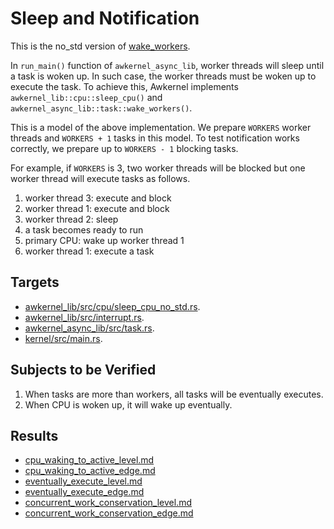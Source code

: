 # Sleep and Notification

This is the no_std version of [wake_workers](../wake_workers).

In `run_main()` function of `awkernel_async_lib`,
worker threads will sleep until a task is woken up.
In such case, the worker threads must be woken up to execute the task.
To achieve this, Awkernel implements `awkernel_lib::cpu::sleep_cpu()` and
`awkernel_async_lib::task::wake_workers()`.

This is a model of the above implementation.
We prepare `WORKERS` worker threads and `WORKERS + 1` tasks in this model.
To test notification works correctly,
we prepare up to `WORKERS - 1` blocking tasks.

For example, if `WORKERS` is 3, two worker threads will be blocked
but one worker thread will execute tasks as follows.

1. worker thread 3: execute and block
2. worker thread 1: execute and block
3. worker thread 2: sleep
4. a task becomes ready to run
5. primary CPU: wake up worker thread 1
6. worker thread 1: execute a task

## Targets

- [awkernel_lib/src/cpu/sleep_cpu_no_std.rs](../../../../../awkernel_lib/src/cpu/sleep_cpu_no_std.rs).
- [awkernel_lib/src/interrupt.rs](../../../../../awkernel_lib/src/interrupt.rs).
- [awkernel_async_lib/src/task.rs](../../../../../awkernel_async_lib/src/task.rs).
- [kernel/src/main.rs](../../../../../kernel/src/main.rs).

## Subjects to be Verified

1. When tasks are more than workers, all tasks will be eventually executes.
2. When CPU is woken up, it will wake up eventually.

## Results

- [cpu_waking_to_active_level.md](cpu_waking_to_active_level.md)
- [cpu_waking_to_active_edge.md](cpu_waking_to_active_edge.md)
- [eventually_execute_level.md](eventually_execute_level.md)
- [eventually_execute_edge.md](eventually_execute_edge.md)
- [concurrent_work_conservation_level.md](concurrent_work_conservation_level.md)
- [concurrent_work_conservation_edge.md](concurrent_work_conservation_edge.md)
